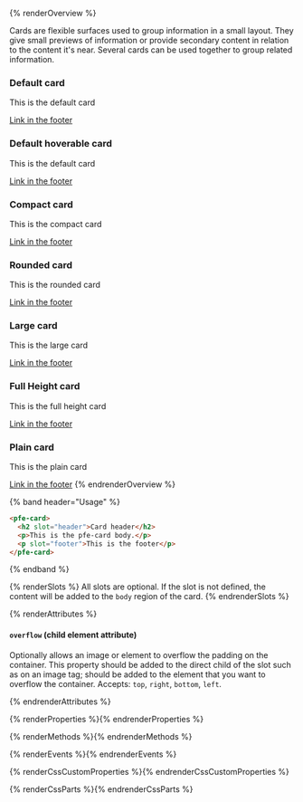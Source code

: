 {% renderOverview %}

  Cards are flexible surfaces used to group information in a small layout. They give small previews of information or provide secondary content in relation to the content it's near. Several cards can be used together to group related information.

<!-- <div class="pfe-l-grid pfe-m-gutters pfe-m-all-6-col pfe-m-all-4-col-on-md"> -->
  <pfe-card>
    <h3 slot="header">Default card</h3>
    <p>This is the default card</p>
    <a slot="footer" href="#">Link in the footer</a>
  </pfe-card>

  <pfe-card selectable hoverable>
    <h3 slot="header">Default hoverable card</h3>
    <p>This is the default card</p>
    <a slot="footer" href="#">Link in the footer</a>
  </pfe-card>

  <pfe-card size="compact">
    <h3 slot="header">Compact card</h3>
    <p>This is the compact card</p>
    <a slot="footer" href="#">Link in the footer</a>
  </pfe-card>

  <pfe-card rounded>
    <h3 slot="header">Rounded card</h3>
    <p>This is the rounded card</p>
    <a slot="footer" href="#">Link in the footer</a>
  </pfe-card>

  <pfe-card size="large">
    <h3 slot="header">Large card</h3>
    <p>This is the large card</p>
    <a slot="footer" href="#">Link in the footer</a>
  </pfe-card>

  <pfe-card fullHeight>
    <h3 slot="header">Full Height card</h3>
    <p>This is the full height card</p>
    <a slot="footer" href="#">Link in the footer</a>
  </pfe-card>

  <pfe-card plain>
    <h3 slot="header">Plain card</h3>
    <p>This is the plain card</p>
    <a slot="footer" href="#">Link in the footer</a>
  </pfe-card>
<!-- </div> -->
{% endrenderOverview %}

{% band header="Usage" %}
  ```html
  <pfe-card>
    <h2 slot="header">Card header</h2>
    <p>This is the pfe-card body.</p>
    <p slot="footer">This is the footer</p>
  </pfe-card>
  ```
{% endband %}

{% renderSlots %}
  All slots are optional. If the slot is not defined, the content will be added to the `body` region of the card.
{% endrenderSlots %}

{% renderAttributes %}

  #### `overflow` (child element attribute)
  Optionally allows an image or element to overflow the padding on the container. This property should be added to the direct child of the slot such as on an image tag; should be added to the element that you want to overflow the container. Accepts: `top`, `right`, `bottom`, `left`.

{% endrenderAttributes %}

{% renderProperties %}{% endrenderProperties %}

{% renderMethods %}{% endrenderMethods %}

{% renderEvents %}{% endrenderEvents %}

{% renderCssCustomProperties %}{% endrenderCssCustomProperties %}

{% renderCssParts %}{% endrenderCssParts %}
